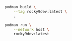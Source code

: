 ```bash
podman build \
    --tag rocky9dev:latest \
    .
```

```bash
podman run \
    --network host \
    rocky9dev:latest
```
